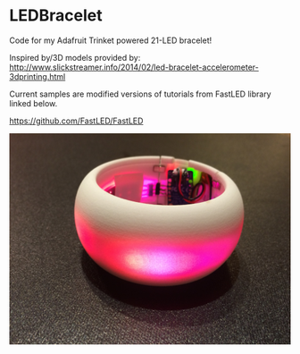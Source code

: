 # LEDBracelet
Code for my Adafruit Trinket powered 21-LED bracelet!

Inspired by/3D models provided by: http://www.slickstreamer.info/2014/02/led-bracelet-accelerometer-3dprinting.html

Current samples are modified versions of tutorials from FastLED library linked below.

https://github.com/FastLED/FastLED

![First build running rainbow](https://github.com/njwarfield/LEDBracelet/blob/master/images/Photo%20Mar%2009%2C%2012%2012%2017%20AM.jpg)
